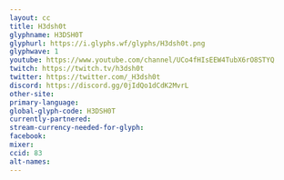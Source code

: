 ```yaml
---
layout: cc
title: H3dsh0t
glyphname: H3DSH0T
glyphurl: https://i.glyphs.wf/glyphs/H3dsh0t.png
glyphwave: 1
youtube: https://www.youtube.com/channel/UCo4fHIsEEW4TubX6rO8STYQ
twitch: https://twitch.tv/h3dsh0t
twitter: https://twitter.com/_H3dsh0t
discord: https://discord.gg/0jIdQo1dCdK2MvrL
other-site: 
primary-language: 
global-glyph-code: H3DSH0T
currently-partnered: 
stream-currency-needed-for-glyph: 
facebook: 
mixer: 
ccid: 83
alt-names: 
---
```

